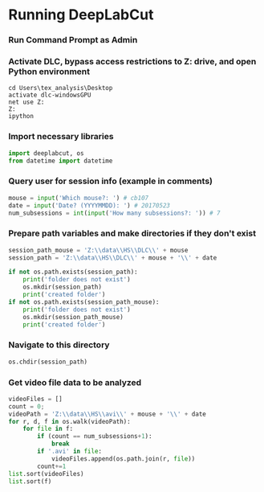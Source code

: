 # Running DeepLabCut

### Run Command Prompt as Admin

### Activate DLC, bypass access restrictions to Z: drive, and open Python environment
```
cd Users\tex_analysis\Desktop
activate dlc-windowsGPU
net use Z:
Z:
ipython
```

### Import necessary libraries
```python
import deeplabcut, os
from datetime import datetime
```

### Query user for session info (example in comments)
```python
mouse = input('Which mouse?: ') # cb107
date = input('Date? (YYYYMMDD): ') # 20170523
num_subsessions = int(input('How many subsessions?: ')) # 7
```

### Prepare path variables and make directories if they don't exist
```python
session_path_mouse = 'Z:\\data\\HS\\DLC\\' + mouse
session_path = 'Z:\\data\\HS\\DLC\\' + mouse + '\\' + date

if not os.path.exists(session_path):
    print('folder does not exist')
    os.mkdir(session_path)
    print('created folder')
if not os.path.exists(session_path_mouse):
    print('folder does not exist')
    os.mkdir(session_path_mouse)
    print('created folder')
```

### Navigate to this directory
```python
os.chdir(session_path)
```

### Get video file data to be analyzed
```python
videoFiles = []
count = 0;
videoPath = 'Z:\\data\\HS\\avi\\' + mouse + '\\' + date
for r, d, f in os.walk(videoPath):
    for file in f:
	    if (count == num_subsessions+1):
	        break
        if '.avi' in file:
		    videoFiles.append(os.path.join(r, file))
		count+=1
list.sort(videoFiles)
list.sort(f)
```

###  
